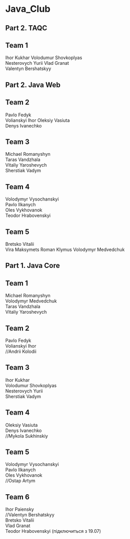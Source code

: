 # Java_Club

## Part 2. TAQC

## Team 1
Ihor Kukhar
Volodumur Shovkoplyas  
Nesterovych Yurii
Vlad Granat  
Valentyn  Bershatskyy


## Part 2. Java Web

## Team 2
Pavlo Fedyk  
Volianskyi Ihor
Oleksiy Vasiuta  
Denys Ivanechko 
 
## Team 3
Michael Romanyshyn  
Taras Vandzhala  
Vitaliy Yaroshevych  
Sherstiak Vadym  

## Team 4
Volodymyr Vysochanskyi  
Pavlo Ilkanych  
Oles Vykhovanok  
Teodor Hrabovenskyi

## Team 5
Bretsko Vitalii  
Vira Maksymets
Roman Klymus
Volodymyr Medvedchuk  


## Part 1. Java Core

## Team 1
Michael Romanyshyn  
Volodymyr Medvedchuk  
Taras Vandzhala  
Vitaliy Yaroshevych  

## Team 2
Pavlo Fedyk  
Volianskyi Ihor    
//Andrii Kolodii  

## Team 3
Ihor Kukhar  
Volodumur Shovkoplyas  
Nesterovych Yurii  
Sherstiak Vadym  

## Team 4
Oleksiy Vasiuta  
Denys Ivanechko  
//Mykola Sukhinskiy  

## Team 5
Volodymyr Vysochanskyi  
Pavlo Ilkanych  
Oles Vykhovanok  
//Ostap Artym 

## Team 6
Ihor Paiensky  
//Valentyn  Bershatskyy  
Bretsko Vitalii  
Vlad Granat  
Teodor Hrabovenskyi (підключиться з 19.07)



